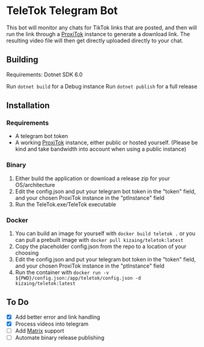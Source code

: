 # TeleTok Telegram Bot
This bot will monitor any chats for TikTok links that are posted, and then will run the link through a [ProxiTok](https://github.com/pablouser1/ProxiTok) instance to generate a download link. The resulting video file will then get directly uploaded directly to your chat.

## Building
Requirements: Dotnet SDK 6.0

Run `dotnet build` for a Debug instance
Run `dotnet publish` for a full release

## Installation
### Requirements
 * A telegram bot token
 * A working [ProxiTok](https://github.com/pablouser1/ProxiTok) instance, either public or hosted yourself. (Please be kind and take bandwidth into account when using a public instance)

### Binary
 1. Either build the application or download a release zip for your OS/architecture
 2. Edit the config.json and put your telegram bot token in the "token" field, and your chosen ProxiTok instance in the "ptInstance" field
 3. Run the TeleTok.exe/TeleTok executable

### Docker
 1. You can build an image for yourself with `docker build teletok .` or you can pull a prebuilt image with `docker pull kizaing/teletok:latest`
 2. Copy the placeholder config.json from the repo to a location of your choosing
 3. Edit the config.json and put your telegram bot token in the "token" field, and your chosen ProxiTok instance in the "ptInstance" field
 4. Run the container with `docker run -v ${PWD}/config.json:/app/teletok/config.json -d kizaing/teletok:latest`


## To Do
 - [x] Add better error and link handling
 - [x] Process videos into telegram
 - [ ] Add [Matrix](https://matrix.org) support
 - [ ] Automate binary release publishing